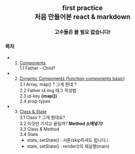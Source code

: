 <h2 align="center">first practice </br>
처음 만들어본 react & markdown</h2>

<h3 align="center">고수들은 볼 필요 없습니다!</h3>
  
### 목차
- 1. [Components](note/1_Components.md)</br>
    1.1 Father - Child?
- 2. [Dynamic Components (function-components basic)](note/2_Dynamic_Components.md)</br>
    2.1 Array, map() ? 그게 뭔데 ? </br>
    2.2 Father 내 img 태그 작성법 </br>
    2.3 id-key **(map())**</br>
    2.4 prop-types</br>
- 3. [Class & State](note/3_Class_State.md)</br>
    3.1 Class ? 그게 뭔데요?</br>
    3.2 이것만 가지고 끝일까? **Method 소매넣기!**</br>
    3.3 Class & Method</br>
    3.4 State</br>
      - state, setState() : 서론(skip하셔도 됩니다.)
      - state, setState() : render()의 재실행(main)
